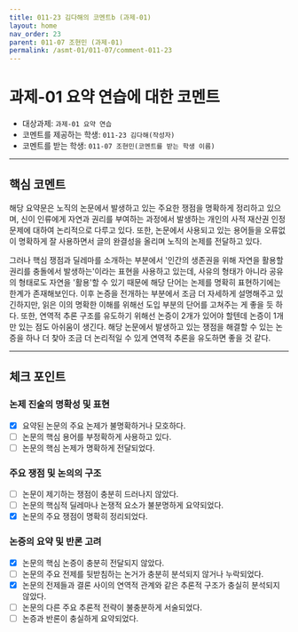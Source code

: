 ```yaml
---
title: 011-23 김다해의 코멘트b (과제-01) 
layout: home
nav_order: 23
parent: 011-07 조현민 (과제-01)
permalink: /asmt-01/011-07/comment-011-23
---
```


# 과제-01 요약 연습에 대한 코멘트

- 대상과제: `과제-01 요약 연습`
- 코멘트를 제공하는 학생: `011-23 김다해(작성자)` 
- 코멘트를 받는 학생: `011-07 조현민(코멘트를 받는 학생 이름)` 

---

## 핵심 코멘트

해당 요약문은 노직의 논문에서 발생하고 있는 주요한 쟁점을 명확하게 정리하고 있으며, 신이 인류에게 자연과 권리를 부여하는 과정에서 발생하는 개인의 사적 재산권 인정 문제에 대하여 논리적으로 다루고 있다. 또한, 논문에서 사용되고 있는 용어들을 오류없이 명확하게 잘 사용하면서 글의 완결성을 올리며 노직의 논제를 전달하고 있다.

그러나 핵심 쟁점과 딜레마를 소개하는 부분에서 '인간의 생존권을 위해 자연을 활용할 권리를 충돌에서 발생하는'이라는 표현을 사용하고 있는데, 사유의 형태가 아니라 공유의 형태로도 자연을 '활용'할 수 있기 때문에 해당 단어는 논제를 명확히 표현하기에는 한계가 존재해보인다. 이후 논증을 전개하는 부분에서 조금 더 자세하게 설명해주고 있긴하지만, 읽은 이의 명확한 이해를 위해선 도입 부분의 단어를 고쳐주는 게 좋을 듯 하다. 또한, 연역적 추론 구조를 유도하기 위해선 논증이 2개가 있어야 할텐데 논증이 1개만 있는 점도 아쉬움이 생긴다. 해당 논문에서 발생하고 있는 쟁점을 해결할 수 있는 논증을 하나 더 찾아 조금 더 논리적일 수 있게 연역적 추론을 유도하면 좋을 것 같다.

---

## 체크 포인트

### 논제 진술의 명확성 및 표현  
- [x] 요약된 논문의 주요 논제가 불명확하거나 모호하다.  
- [ ] 논문의 핵심 용어를 부정확하게 사용하고 있다.  
- [ ] 논문의 핵심 논제가 명확하게 전달되었다.  

### 주요 쟁점 및 논의의 구조  
- [ ] 논문이 제기하는 쟁점이 충분히 드러나지 않았다.  
- [ ] 논문의 핵심적 딜레마나 논쟁적 요소가 불분명하게 요약되었다.  
- [x] 논문의 주요 쟁점이 명확히 정리되었다.  

### 논증의 요약 및 반론 고려  
- [x] 논문의 핵심 논증이 충분히 전달되지 않았다.  
- [ ] 논문의 주요 전제를 뒷받침하는 논거가 충분히 분석되지 않거나 누락되었다.  
- [x] 논문의 전제들과 결론 사이의 연역적 관계와 같은 추론적 구조가 충실히 분석되지 않았다.  
- [ ] 논문의 다른 주요 추론적 전략이 불충분하게 서술되었다.
- [ ] 논증과 반론이 충실하게 요약되었다. 